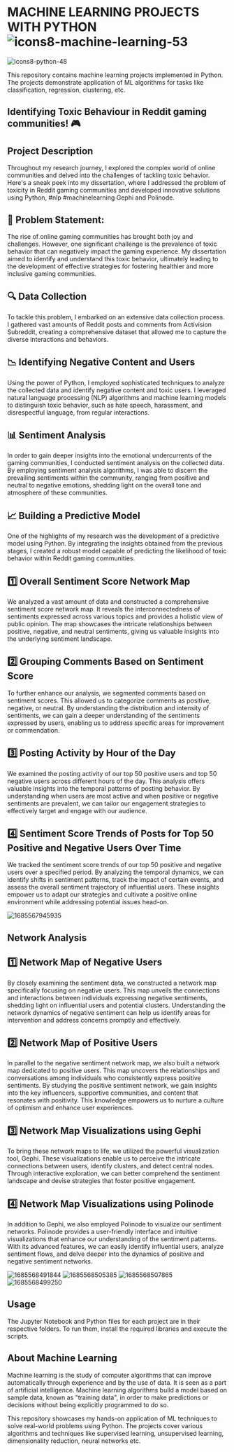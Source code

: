 # MACHINE LEARNING PROJECTS WITH PYTHON ![icons8-machine-learning-53](https://github.com/swaapnaa/MACHINE-LEARNING-PROJECTS/assets/149737403/b5f60b17-092e-473b-9c48-2274cf7dea20)
![icons8-python-48](https://github.com/swaapnaa/MACHINE-LEARNING-PROJECTS/assets/149737403/444e09b8-c0d9-48c7-8756-98cff6d2ec74)



This repository contains machine learning projects implemented in Python. The projects demonstrate application of ML algorithms for tasks like classification, regression, clustering, etc.

## Identifying Toxic Behaviour in Reddit gaming communities! 🎮

## Project Description

Throughout my research journey, I explored the complex world of online communities and delved into the challenges of tackling toxic behavior. Here's a sneak peek into my dissertation, where I addressed the problem of toxicity in Reddit gaming communities and developed innovative solutions using Python, #nlp #machinelearning Gephi and Polinode.

## 🎯 Problem Statement:

The rise of online gaming communities has brought both joy and challenges. However, one significant challenge is the prevalence of toxic behavior that can negatively impact the gaming experience. My dissertation aimed to identify and understand this toxic behavior, ultimately leading to the development of effective strategies for fostering healthier and more inclusive gaming communities.

## 🔍 Data Collection

To tackle this problem, I embarked on an extensive data collection process. I gathered vast amounts of Reddit posts and comments from Activision Subreddit, creating a comprehensive dataset that allowed me to capture the diverse interactions and behaviors.

## 📉 Identifying Negative Content and Users

Using the power of Python, I employed sophisticated techniques to analyze the collected data and identify negative content and toxic users. I leveraged natural language processing (NLP) algorithms and machine learning models to distinguish toxic behavior, such as hate speech, harassment, and disrespectful language, from regular interactions.

## 📊 Sentiment Analysis

In order to gain deeper insights into the emotional undercurrents of the gaming communities, I conducted sentiment analysis on the collected data. By employing sentiment analysis algorithms, I was able to discern the prevailing sentiments within the community, ranging from positive and neutral to negative emotions, shedding light on the overall tone and atmosphere of these communities.

## 📈 Building a Predictive Model

One of the highlights of my research was the development of a predictive model using Python. By integrating the insights obtained from the previous stages, I created a robust model capable of predicting the likelihood of toxic behavior within Reddit gaming communities.

## 1️⃣ Overall Sentiment Score Network Map

We analyzed a vast amount of data and constructed a comprehensive sentiment score network map. It reveals the interconnectedness of sentiments expressed across various topics and provides a holistic view of public opinion. The map showcases the intricate relationships between positive, negative, and neutral sentiments, giving us valuable insights into the underlying sentiment landscape.

## 2️⃣ Grouping Comments Based on Sentiment Score

To further enhance our analysis, we segmented comments based on sentiment scores. This allowed us to categorize comments as positive, negative, or neutral. By understanding the distribution and intensity of sentiments, we can gain a deeper understanding of the sentiments expressed by users, enabling us to address specific areas for improvement or commendation.

## 3️⃣ Posting Activity by Hour of the Day

We examined the posting activity of our top 50 positive users and top 50 negative users across different hours of the day. This analysis offers valuable insights into the temporal patterns of posting behavior. By understanding when users are most active and when positive or negative sentiments are prevalent, we can tailor our engagement strategies to effectively target and engage with our audience.

## 4️⃣ Sentiment Score Trends of Posts for Top 50 Positive and Negative Users Over Time

We tracked the sentiment score trends of our top 50 positive and negative users over a specified period. By analyzing the temporal dynamics, we can identify shifts in sentiment patterns, track the impact of certain events, and assess the overall sentiment trajectory of influential users. These insights empower us to adapt our strategies and cultivate a positive online environment while addressing potential issues head-on.

![1685567945935](https://github.com/swaapnaa/MACHINE-LEARNING-PROJECTS/assets/149737403/cef5c32b-e766-4efe-8361-27bb1a45066b)

## Network Analysis

## 1️⃣ Network Map of Negative Users

By closely examining the sentiment data, we constructed a network map specifically focusing on negative users. This map unveils the connections and interactions between individuals expressing negative sentiments, shedding light on influential users and potential clusters. Understanding the network dynamics of negative sentiment can help us identify areas for intervention and address concerns promptly and effectively.

## 2️⃣ Network Map of Positive Users

In parallel to the negative sentiment network map, we also built a network map dedicated to positive users. This map uncovers the relationships and conversations among individuals who consistently express positive sentiments. By studying the positive sentiment network, we gain insights into the key influencers, supportive communities, and content that resonates with positivity. This knowledge empowers us to nurture a culture of optimism and enhance user experiences.

## 3️⃣ Network Map Visualizations using Gephi
To bring these network maps to life, we utilized the powerful visualization tool, Gephi. These visualizations enable us to perceive the intricate connections between users, identify clusters, and detect central nodes. Through interactive exploration, we can better comprehend the sentiment landscape and devise strategies that foster positive engagement.

## 4️⃣ Network Map Visualizations using Polinode

In addition to Gephi, we also employed Polinode to visualize our sentiment networks. Polinode provides a user-friendly interface and intuitive visualizations that enhance our understanding of the sentiment patterns. With its advanced features, we can easily identify influential users, analyze sentiment flows, and delve deeper into the dynamics of positive and negative sentiment networks.

![1685568491844](https://github.com/swaapnaa/MACHINE-LEARNING-PROJECTS/assets/149737403/dc7f6563-2029-4b3a-807f-f83d37979eb7)
![1685568505385](https://github.com/swaapnaa/MACHINE-LEARNING-PROJECTS/assets/149737403/acc52231-a108-4136-9748-cc5ae2a73b2c)
![1685568507865](https://github.com/swaapnaa/MACHINE-LEARNING-PROJECTS/assets/149737403/d1612f8d-55c5-400e-ae16-c5262d157e84)
![1685568499250](https://github.com/swaapnaa/MACHINE-LEARNING-PROJECTS/assets/149737403/0c9ccca2-de47-4923-a498-078b1fdb8a33)

## Usage

The Jupyter Notebook and Python files for each project are in their respective folders. To run them, install the required libraries and execute the scripts.

## About Machine Learning

Machine learning is the study of computer algorithms that can improve automatically through experience and by the use of data. It is seen as a part of artificial intelligence. Machine learning algorithms build a model based on sample data, known as "training data", in order to make predictions or decisions without being explicitly programmed to do so.

This repository showcases my hands-on application of ML techniques to solve real-world problems using Python. The projects cover various algorithms and techniques like supervised learning, unsupervised learning, dimensionality reduction, neural networks etc.



